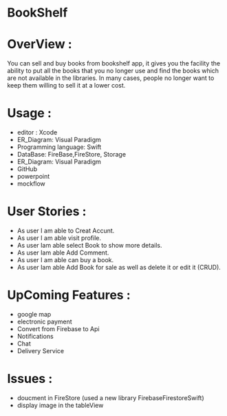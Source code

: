 # BookShelf
# OverView :
You can sell and buy books from bookshelf app, it gives you the facility the ability to put all the books that you no longer use and find the books which are not available in the libraries.  In many cases, people no longer want to keep them willing to sell it at a lower cost. 
# Usage :
- editor : Xcode 
- ER_Diagram: Visual Paradigm
- Programming language: Swift
- DataBase: FireBase,FireStore, Storage
- ER_Diagram: Visual Paradigm
- GitHub
- powerpoint
- mockflow
# User Stories :
- As user I am able to Creat Accunt.
- As user I am able visit profile.
- As user Iam able select Book to show more details.
- As user Iam able Add Comment.
- As user I am able can buy a book.
- As user Iam able Add Book for sale as well as delete it or edit it (CRUD).
# UpComing Features :
- google map
- electronic payment
- Convert from Firebase to Api
- Notifications
- Chat
- Delivery Service
# Issues :
- doucment in FireStore (used a new library FirebaseFirestoreSwift)
- display image in the tableView



